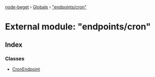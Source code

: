[node-beget](../README.md) › [Globals](../globals.md) › ["endpoints/cron"](_endpoints_cron_.md)

# External module: "endpoints/cron"

## Index

### Classes

* [CronEndpoint](../classes/_endpoints_cron_.cronendpoint.md)
